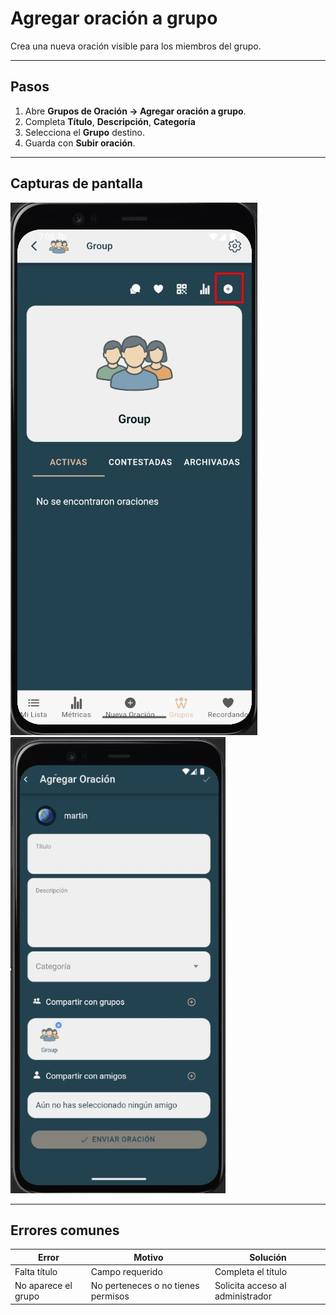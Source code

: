 # Agregar oración a grupo

Crea una nueva oración visible para los miembros del grupo.

---

## Pasos
1. Abre **Grupos de Oración → Agregar oración a grupo**.
2. Completa **Título**, **Descripción**, **Categoría** 
3. Selecciona el **Grupo** destino.
4. Guarda con **Subir oración**.

---

## Capturas de pantalla
![Formulario nueva oración de grupo](img/grupo-oracion-nueva.jpg)  
![Oración creada](img/grupo-oracion-creada.jpg)

---

## Errores comunes
| Error | Motivo | Solución |
|---|---|---|
| Falta título | Campo requerido | Completa el título |
| No aparece el grupo | No perteneces o no tienes permisos | Solicita acceso al administrador |
